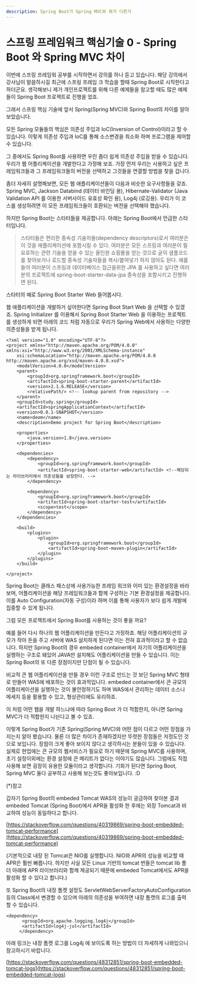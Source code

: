 ```yaml
---
description: Spring Boot가 Spring MVC와 뭐가 다른가
---
```


# 스프링 프레임워크 핵심기술 0 - Spring Boot 와 Spring MVC 차이

이번에 스프링 프레임워 공부를 시작하면서 강의를 하나 듣고 있습니다. 해당 강의에서 강사님이 말씀하시길 최근에 스프링 프레임 크 학습을 할때 Spring Boot로 시작한다고 하더군요. 생각해보니 제가 개인프로젝트를 위해 다른 예제들을 참고할 때도 많은 예제들이 Spring Boot 프로젝트로 진행을 었죠. 

 그래서 스프링 핵심 기술에 앞서 Spring\(Spring MVC\)와 Spring Boot의 차이를 알아보았습니다.

모든 Spring 모듈들의 핵심은 의존성 주입과 IoC\(Inversion of Control\)이라고 할 수 있습니다. 이렇게 의존성 주입과 IoC를 통해 소스변경을 최소화 하며 프로그램을 제어할 수 있습니다. 

그 중에서도 Spring Boot를 사용하면 우린 좀더 쉽게 의존성 주입을 받을 수 있습니다. 우리가 웹 어플리케이션을 개발한다고 가정해 보죠. 가장 먼저 우리는 사용하고 싶은 프레임워크들과 그 프레임워크들의 버전을 선택하고 그것들을 연결할 방법을 찾을 겁니다. 

좀더 자세히 설명해보면, 모든 웹 애플리케이션들이 다음과 비슷한 요구사항들을 갖죠.  Spring MVC, Jackson Databind \(데이터 바인딩 용\), Hibernate-Validator \(Java Validation API 를 이용한 서버사이드 유효성 확인 용\), Log4j \(로깅용\). 우리가 이 코스를 생성하려면 이 모든 프레임워크들이 호환되는 버전을 선택해야 했습니다.



하지만 Spring Boot는 스타터들을 제공합니다. 아래는 Spring Boot에서 언급한 스타터입니다.

> 스타터들은 편리한 종속성 기술자들\(dependency descriptors\)로서 여러분은 이 것을 애플리케이션에 포함시킬 수 있다. 여러분은 모든 스프링과 여러분이 필요로하는 관련 기술을 얻을 수 있는 올인원 쇼핑몰을 얻는 것으로 굳이 샘플코드를 찾아보거나 로드할 종속성 기술자들을 복사/붙여넣기 하지 않아도 된다. 예를들어 여러분이 스프링과 데이터베이스 접근을위한 JPA 를 사용하고 싶다면 여러분의 프로젝트에 spring-boot-starter-data-jpa 종속성을 포함시키고 진행하면 된다.

스타터의 예로 Spring Boot Starter Web 들어봅시다.  
  
웹 애플리케이션을 개발하거 싶어한다면 Spring Boot Start Web 을 선택할 수 있겠죠. Spring Initializer 를 이용해서 Spring Boot Starter Web 을 이용하는 프로젝트를 생성하게 되면 아래의 코드 처럼 자동으로 우리가 Spring Web에서 사용하는 다양한 의존성들을 받게 됩니다.



```markup
<?xml version="1.0" encoding="UTF-8"?>
<project xmlns="http://maven.apache.org/POM/4.0.0" xmlns:xsi="http://www.w3.org/2001/XMLSchema-instance"
	xsi:schemaLocation="http://maven.apache.org/POM/4.0.0 http://maven.apache.org/xsd/maven-4.0.0.xsd">
	<modelVersion>4.0.0</modelVersion>
	<parent>
		<groupId>org.springframework.boot</groupId>
		<artifactId>spring-boot-starter-parent</artifactId>
		<version>2.1.6.RELEASE</version>
		<relativePath/> <!-- lookup parent from repository -->
	</parent>
	<groupId>study.spring</groupId>
	<artifactId>springApplicationContext</artifactId>
	<version>0.0.1-SNAPSHOT</version>
	<name>deom</name>
	<description>Demo project for Spring Boot</description>

	<properties>
		<java.version>1.8</java.version>
	</properties>

	<dependencies>
		<dependency>
			<groupId>org.springframework.boot</groupId>
			<artifactId>spring-boot-starter-web</artifactId> <!--해당되는 라이브러리에서 의존성들을 보장한다. -->
		</dependency>

		<dependency>
			<groupId>org.springframework.boot</groupId>
			<artifactId>spring-boot-starter-test</artifactId>
			<scope>test</scope>
		</dependency>
	</dependencies>

	<build>
		<plugins>
			<plugin>
				<groupId>org.springframework.boot</groupId>
				<artifactId>spring-boot-maven-plugin</artifactId>
			</plugin>
		</plugins>
	</build>

</project>

```



Spring Boot는 클래스 패스상에 사용가능한 프레임 워크와 이미 있는 환경설정을 바라보며, 어플리케이션을 해당 프레임워크들과 함께 구성하는 기본 환경설정을 제공합니다. 이를 Auto Configuration\(자동 구성\)이라 하며 이를 통해 사용자가 보다 쉽게 개발에 집중할 수 있게 됩니다.



그럼 모든 프로젝트에서 Spring Boot를 사용하는 것이 좋을 까요?

예를 들어 다시 하나의 웹  어플리케이션을 만든다고 가정하죠. 해당 어플리케이션의 규모가 작아 돈을 주고 서버에 WAS 설치하게 된다면 이는 전혀 효과적이라고 할 수 없습니다. 하지만 Spring Boot의 경우 embeded container에서 자기의 어플리케이션을 실행하는 구조로 돼있어 JAVA만 설치해도 어플리케이션을 만들 수 있습니다. 이는 Spring Boot의 또 다른 장점이지만 단점이 될 수 있습니다.

비교적 큰 웹 어플리케이션을 만들 경우 이런 구조로 만드는 것 보단 Spring MVC 형태로 만들어 WAS에 배포하는 것이 효과적입니다. embeded container에서 큰 규모의 어플리케이션을 실행하는 것이 불안정하기도 하며 WAS에서 관리하는 데이터 소스나 메세지 등을 활용할 수 있고, 형상관리에도 유리하죠.

이 처럼 어떤 웹을 개발 하느냐에 따라 Spring Boot 가 더 적합한지, 아니면 Spring MVC가 더 적합한지 나뉜다고 볼 수 있죠.



이렇게 Spring Boot가 기존 Spring\(Spring MVC\)와 어떤 점이 다르고 어떤 장점을 가지는지 알아 봤습니다. 물론 더 많은 차이가 존재하겠지만 뚜렷한 장점들은 저정도인 것으로 보입니다. 장점이 크게 좋아 보이지 않다고 생각하시는 분들이 있을 수 있습니다. 실제로 현업에는 큰 규모의 웹서비스가 필요로 하기 때문에 Spring MVC를 사용하며, 초기 설정이외에는 환경 설정에 큰 메리트가 없다는 이야기도 많습니다. 그럼에도 직접 사용해 보면 굉장히 유용한 모듈이라고 생각합니다.  기회가 된다면 Spring Boot, Spring MVC 둘다 공부하고 사용해 보는것도 좋아보입니다. :D  

 

\(\*\)참고

갑자기 Spring Boot의 embeded Tomcat WAS의 성능이 궁금하여 찾아본 결과 embeded Tomcat \(Spring Boot\)에서 APR을 활성화 한 후에는 외장 Tomcat과 비교하여 성능이 동일하다고 합니다.

[https://stackoverflow.com/questions/40319869/spring-boot-embedded-tomcat-performance](https://stackoverflow.com/questions/40319869/spring-boot-embedded-tomcat-performance)

\(기본적으로 내장 된 Tomcat은 NIO를 실행합니다. NIO와 APR의 성능을 비교할 때 APR은 훨씬 빠릅니다. 하지만 사실 모든 Linux 기반의 tomcat 번들은 tomcat lib 폴더 아래에 APR 라이브러리와 함께 제공되기 때문에 embeded Tomcat에서도 APR을 활성화 할 수 있다고 합니다.\)

또 Spring Boot의 내장 톰켓 설정도 ServletWebServerFactoryAutoConfiguration 등의 Class에서 변경할 수 있으며 아래의 의존성을 부여하면 내장 톰캣의 로그를 출력할 수 있습니다.

```markup
<dependency>
      <groupId>org.apache.logging.log4j</groupId>
      <artifactId>log4j-jul</artifactId>
     </dependency>
```

아래 링크는 내장 톰켓 로그를 Log4j 에 보이도록 하는 방법이 더 자세하게 나와있으니 참고하시기 바랍니다.

[https://stackoverflow.com/questions/48312851/spring-boot-embedded-tomcat-logs](https://stackoverflow.com/questions/48312851/spring-boot-embedded-tomcat-logs) 

